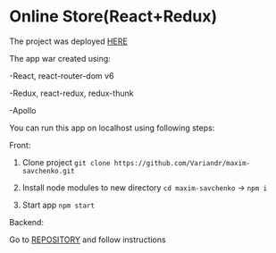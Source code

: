 # Online Store(React+Redux)

The project was deployed [HERE](https://variandr.github.io/maxim-savchenko)

The app war created using:

-React, react-router-dom v6

-Redux, react-redux, redux-thunk

-Apollo

You can run this app on localhost using following steps:

Front:

1. Clone project `git clone https://github.com/Variandr/maxim-savchenko.git`

2. Install node modules to new directory `cd maxim-savchenko` -> `npm i`

3. Start app `npm start`

Backend:

Go to [REPOSITORY](https://github.com/scandiweb/junior-react-endpoint) and follow instructions

